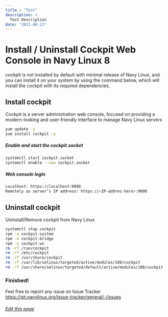 ```yaml
---
title : "Test"
description: >
  Test Description
date: "2021-08-23"
---
```


# Install / Uninstall Cockpit Web Console in Navy Linux 8

cockpit is not installed by default with minimal release of Navy Linux, and you can install it on your system by using the command below, which will install the cockpit with its required dependencies.

## Install cockpit
Cockpit is a server administration web console, focused on providing a modern-looking and user-friendly interface to manage Navy Linux servers

```bash
yum update -y
yum install cockpit -y
```
##### Enable and start the cockpit.socket

```bash
systemctl start cockpit.socket
systemctl enable --now cockpit.socket
```

##### Web console login

```bash
Localhost: https://localhost:9090
Remotely as server’s IP address: https://<IP-addres-here>:9090
```

## Uninstall cockpit

Uninstall/Remove cockpit from Navy Linux

```bash
systemctl stop cockpit
rpm -e cockpit-system
rpm -e cockpit-bridge
rpm -e cockpit-ws
rm -rf /run/cockpit
rm -rf /etc/cockpit
rm -rf /usr/share/cockpit
rm -rf /var/lib/selinux/targeted/active/modules/100/cockpit
rm -rf /usr/share/selinux/targeted/default/active/modules/100/cockpit
```
### Finished!
Feel free to report any issue on Issue Tracker https://git.navylinux.org/issue-tracker/general/-/issues



###### [Edit this page](https://git.navylinux.org/website/navylinux-org/-/blob/main/content/wiki/cockpit.md)

